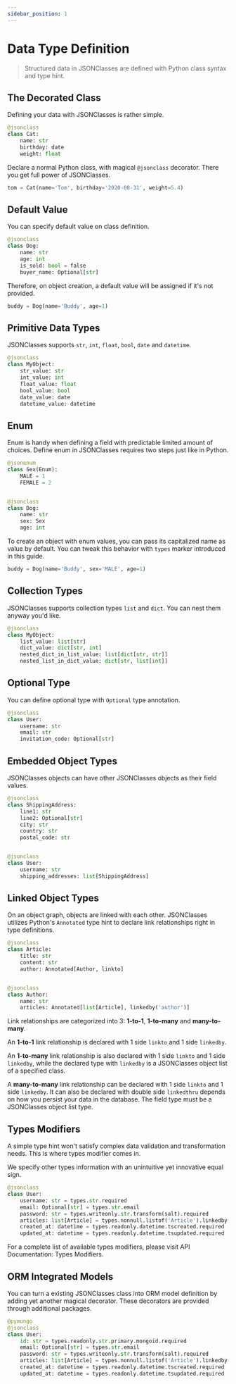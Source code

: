 ```yaml
---
sidebar_position: 1
---
```


# Data Type Definition

> Structured data in JSONClasses are defined with Python class syntax and type hint.

## The Decorated Class

Defining your data with JSONClasses is rather simple.
```python
@jsonclass
class Cat:
    name: str
    birthday: date
    weight: float
```
Declare a normal Python class, with magical `@jsonclass` decorator. There you get full power of JSONClasses.
```python
tom = Cat(name='Tom', birthday='2020-08-31', weight=5.4)
```

## Default Value

You can specify default value on class definition.
```python
@jsonclass
class Dog:
    name: str
    age: int
    is_sold: bool = false
    buyer_name: Optional[str]
```
Therefore, on object creation, a default value will be assigned if it's not provided.
```python
buddy = Dog(name='Buddy', age=1)
```

## Primitive Data Types

JSONClasses supports `str`, `int`, `float`, `bool`, `date` and `datetime`.
```python
@jsonclass
class MyObject:
    str_value: str
    int_value: int
    float_value: float
    bool_value: bool
    date_value: date
    datetime_value: datetime
```

## Enum

Enum is handy when defining a field with predictable limited amount of choices. Define enum in JSONClasses requires two steps just like in Python.
```python
@jsonenum
class Sex(Enum):
    MALE = 1
    FEMALE = 2


@jsonclass
class Dog:
    name: str
    sex: Sex
    age: int
```
To create an object with enum values, you can pass its capitalized name as value by default. You can tweak this behavior with `types` marker introduced in this guide.
```python
buddy = Dog(name='Buddy', sex='MALE', age=1)
```

## Collection Types

JSONClasses supports collection types `list` and `dict`. You can nest them anyway you'd like.
```python
@jsonclass
class MyObject:
    list_value: list[str]
    dict_value: dict[str, int]
    nested_dict_in_list_value: list[dict[str, str]]
    nested_list_in_dict_value: dict[str, list[int]]
```

## Optional Type
You can define optional type with `Optional` type annotation.
```python
@jsonclass
class User:
    username: str
    email: str
    invitation_code: Optional[str]
```

## Embedded Object Types

JSONClasses objects can have other JSONClasses objects as their field values.
```python
@jsonclass
class ShippingAddress:
    line1: str
    line2: Optional[str]
    city: str
    country: str
    postal_code: str


@jsonclass
class User:
    username: str
    shipping_addresses: list[ShippingAddress]

```

## Linked Object Types

On an object graph, objects are linked with each other. JSONClasses utilizes Python's `Annotated` type hint to declare link relationships right in type definitions.
```python
@jsonclass
class Article:
    title: str
    content: str
    author: Annotated[Author, linkto]


@jsonclass
class Author:
    name: str
    articles: Annotated[list[Article], linkedby('author')]
```

Link relationships are categorized into 3: **1-to-1**, **1-to-many** and **many-to-many**.

An **1-to-1** link relationship is declared with 1 side `linkto` and 1 side `linkedby`.

An **1-to-many** link relationship is also declared with 1 side `linkto` and 1 side `linkedby`, while the declared type with `linkedby` is a JSONClasses object list of a specified class.

A **many-to-many** link relationship can be declared with 1 side `linkto` and 1 side `linkedby`. It can also be declared with double side `linkedthru` depends on how you persist your data in the database. The field type must be a JSONClasses object list type.

## Types Modifiers

A simple type hint won't satisfy complex data validation and transformation needs. This is where types modifier comes in.

We specify other types information with an unintuitive yet innovative equal sign.
```python
@jsonclass
class User:
    username: str = types.str.required
    email: Optional[str] = types.str.email
    password: str = types.writeonly.str.transform(salt).required
    articles: list[Article] = types.nonnull.listof('Article').linkedby('author').required
    created_at: datetime = types.readonly.datetime.tscreated.required
    updated_at: datetime = types.readonly.datetime.tsupdated.required
```
For a complete list of available types modifiers, please visit API Documentation: Types Modifiers.

## ORM Integrated Models

You can turn a existing JSONClasses class into ORM model definition by adding yet another magical decorator. These decorators are provided through additional packages.
```python
@pymongo
@jsonclass
class User:
    id: str = types.readonly.str.primary.mongoid.required
    email: Optional[str] = types.str.email
    password: str = types.writeonly.str.transform(salt).required
    articles: list[Article] = types.nonnull.listof('Article').linkedby('author').required
    created_at: datetime = types.readonly.datetime.tscreated.required
    updated_at: datetime = types.readonly.datetime.tsupdated.required
```
